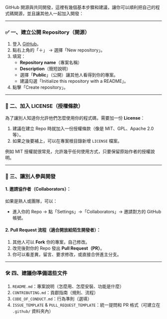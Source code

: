 GitHub 開源與共同開發，這裡有幾個基本步驟和建議，讓你可以順利把自己的程式碼開源，並且讓其他人一起加入開發：

---

### ✅ 一、建立公開 Repository（開源）

1. 登入 [GitHub](https://github.com/)。
2. 點右上角的「＋」 → 選擇「New repository」。
3. 填寫：
   - **Repository name**（專案名稱）
   - **Description**（簡短說明）
   - 選擇「**Public**」（公開）讓其他人看得到你的專案。
   - 建議勾選「Initialize this repository with a README」。
4. 點擊「Create repository」。

---

### 📄 二、加入 LICENSE（授權條款）

為了讓別人知道你允許他們怎麼使用你的程式碼，需要加一份 **License**：

1. 建議在建立 Repo 時就加入一份授權條款（像是 MIT、GPL、Apache 2.0 等）。
2. 如果之後要補上，可以在專案根目錄新增 `LICENSE` 檔案。

例如 MIT 授權就很常見，允許幾乎任何使用方式，只要保留原始作者的授權說明。

---

### 👥 三、讓別人參與開發

#### 1. 邀請協作者（Collaborators）：
如果是熟人或團隊，可以：
- 進入你的 Repo → 點「Settings」→「Collaborators」→ 邀請對方的 GitHub 帳號。

#### 2. Pull Request 流程（適合開放給陌生開發者）：
1. 其他人可以 **Fork** 你的專案，自己修改。
2. 改完後對你的 Repo 發出 **Pull Request（PR）**。
3. 你可以看差異，留言、要求修改，或直接合併進主分支。

---

### 🛠️ 四、建議你準備這些文件

1. `README.md`：專案說明（怎麼用、怎麼安裝、功能是什麼）
2. `CONTRIBUTING.md`：貢獻指南（規則、流程）
3. `CODE_OF_CONDUCT.md`：行為準則（選填）
4. `ISSUE_TEMPLATE` & `PULL_REQUEST_TEMPLATE`：統一提問和 PR 格式（可建立在 `.github/` 資料夾內）

